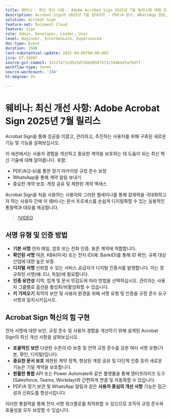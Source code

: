 ```yaml
---
title: 웨비나 - 최신 개선 사항 - Adobe Acrobat Sign 2025년 7월 릴리스에 대해 모두 알아봅니다.
description: Acrobat Sign의 2025년 7월 업데이트 - PDF/A 준수, WhatsApp 알림, 리더 및 관리자를 위한 향상된 계약 보안 기능을 살펴보십시오.
solution: Acrobat Sign
feature-set: Document Cloud
feature: Sign
role: Admin, Developer, Leader, User
level: Beginner, Intermediate, Experienced
doc-type: Event
duration: 3588
last-substantial-update: 2025-09-05T00:00:00Z
jira: KT-19007
source-git-commit: 32127a71c8523d7dd8d8507571c594b4d5af897f
workflow-type: tm+mt
source-wordcount: '334'
ht-degree: 0%

---
```



# 웨비나: 최신 개선 사항: Adobe Acrobat Sign 2025년 7월 릴리스

Acrobat Sign을 통해 성공을 이끌고, 관리하고, 추진하는 사용자를 위해 구축된 새로운 기능 및 기능을 살펴보십시오.

이 세션에서는 사용자 경험을 개선하고 중요한 계약을 보호하는 데 도움이 되는 최신 혁신 기술에 대해 알아봅니다. 포함:

* PDF/A(2-b)를 통한 장기 아카이빙 규정 준수 보장
* WhatsApp을 통해 계약 알림 보내기
* 중요한 계약 보호: 계정 공유 및 제한된 계약 액세스

Acrobat Sign을 처음 사용하는 사용자와 그러한 웹세미나를 통해 잠재력을 극대화하고자 하는 사용자 간에 이 웨비나는 문서 프로세스를 손쉽게 디지털화할 수 있는 실용적인 통찰력과 데모를 제공합니다.

>[!VIDEO](https://video.tv.adobe.com/v/3473003/?learn=on&enablevpops)

## 서명 유형 및 인증 방법

* **기본 서명** 전자 메일, 암호 또는 전화 인증. 표준 계약에 적합합니다.
* **확인된 서명** 여권, KBA(미국) 또는 전자 ID(예: BankID)를 통해 ID 확인; 규제 대상 산업에 대한 높은 보증.
* **디지털 서명** 신뢰할 수 있는 서비스 공급자가 디지털 인증서를 발행합니다. 이는 정규화된 서명(예: EU, 독일)에 필요합니다.
* **인증 유연성** 지역, 업계 및 문서 민감도에 따라 방법을 선택하십시오. 관리자는 사용자 그룹별로 옵션을 활성화/비활성화할 수 있습니다.
* **키 가져오기** 최적의 보안 및 사용자 환경을 위해 서명 유형 및 인증을 규정 준수 요구 사항과 일치시키십시오.

## Acrobat Sign 혁신의 힘 구현

전자 서명에 대한 보안, 규정 준수 및 사용자 경험을 개선하기 위해 설계된 Acrobat Sign의 최신 개선 사항을 살펴보십시오.

* **포괄적인 보안** 다양한 수준의 ID 보증 및 전역 규정 준수를 갖춘 여러 서명 유형(기본, 확인, 디지털)입니다.
* **중요한 문서 보호** 제한된 계약 정책, 향상된 계정 공유 및 다단계 인증 등의 새로운 기능은 기밀 계약을 보호합니다.
* **원활한 통합** API 또는 Power Automate와 같은 플랫폼을 통해 엔터프라이즈 도구(Salesforce, Teams, Workday)와 간편하게 연결 및 자동화할 수 있습니다.
* PDF/A 장기 보관 및 WhatsApp 알림과 같은 **사용자 중심의 개선 사항** 기능은 접근성과 신뢰도를 향상시킵니다.

이러한 통찰력을 통해 전자 서명 워크플로를 최적화할 수 있으므로 조직의 규정 준수와 효율성을 모두 보장할 수 있습니다.